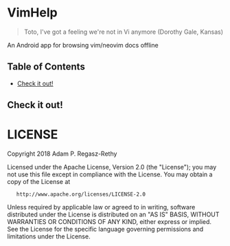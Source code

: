 # VimHelp #

> Toto, I've got a feeling we're not in Vi anymore (Dorothy Gale, Kansas)

An Android app for browsing vim/neovim docs offline

## Table of Contents ##

  * [Check it out!](#check-it-out)

## Check it out! ##

LICENSE
=======

   Copyright 2018 Adam P. Regasz-Rethy

   Licensed under the Apache License, Version 2.0 (the "License");
   you may not use this file except in compliance with the License.
   You may obtain a copy of the License at

       http://www.apache.org/licenses/LICENSE-2.0

   Unless required by applicable law or agreed to in writing, software
   distributed under the License is distributed on an "AS IS" BASIS,
   WITHOUT WARRANTIES OR CONDITIONS OF ANY KIND, either express or implied.
   See the License for the specific language governing permissions and
   limitations under the License.
